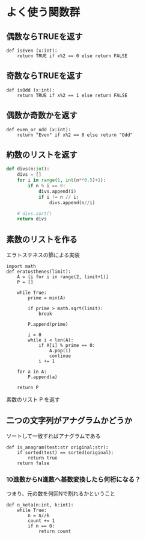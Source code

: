 
# よく使う関数群


## 偶数ならTRUEを返す

```
def isEven (x:int):
    return TRUE if x%2 == 0 else return FALSE
```

## 奇数ならTRUEを返す

```
def isOdd (x:int):
    return TRUE if x%2 == 1 else return FALSE
```

## 偶数か奇数かを返す

```
def even_or_odd (x:int):
    return "Even" if x%2 == 0 else return "Odd"
```

## 約数のリストを返す

```divs.py
def divs(n:int):
    divs = []
    for i in range(1, int(n**0.5)+1):
        if n % i == 0:
            divs.append(i)
            if i != n // i:
                divs.append(n//i)

    # divs.sort()
    return divs
```

## 素数のリストを作る

エラトステネスの篩による実装

```
import math
def eratosthenes(limit):
    A = [i for i in range(2, limit+1)]
    P = []
    
    while True:
        prime = min(A)
        
        if prime > math.sqrt(limit):
            break
            
        P.append(prime)
            
        i = 0
        while i < len(A):
            if A[i] % prime == 0:
                A.pop(i)
                continue
            i += 1
            
    for a in A:
        P.append(a)
            
    return P
```
素数のリスト P を返す

## 二つの文字列がアナグラムかどうか

ソートして一致すればアナグラムである
```
def is_anagram(test:str original:str):
    if sorted(test) == sorted(original):
        return true
    return false
```

### 10進数からN進数へ基数変換したら何桁になる？

つまり、元の数を何回Nで割れるかということ
```
def n_keta(n:int, k:int):
    while True:
        n = n//k
        count += 1
        if n == 0:
            return count
```
